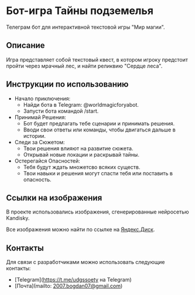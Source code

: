 # Бот-игра Тайны подземелья 

Телеграм бот для интерактивной текстовой игры "Мир магии".


## Описание

Игра представляет собой текстовый квест, 
в котором игроку предстоит пройти через мрачный лес, и найти реликвию "Сердце леса".

## Инструкции по использованию
- Начало приключения:
  - Найди бота в Telegram: @worldmagicforyabot.
  - Запусти бота командой /start.
- Принимай Решения:
  - Бот будет предлагать тебе сценарии и принимать решения.
  - Вводи свои ответы или команды, чтобы двигаться дальше в истории. 
- Следи за Сюжетом:
  - Твои решения влияют на развитие сюжета. 
  - Открывай новые локации и раскрывай тайны.
- Остерегайся Опасностей:
  - Тебя будут ждать множетсво всяких существ. 
  - Твои навыки и решения могут спасти тебя или поставить в опасность.


## Ссылки на изображения
В проекте использовались изображения, сгенерированные нейросетью Kandisky.

Все изображения можно найти по ссылке на [Яндекс.Диск](https://disk.yandex.ru/client/disk/worldmagicforyabot).

## Контакты
Для связи с разработчиками можно использовать следующие контакты:

- [Telegram](https://t.me/udgssoety на Telegram)
- [Почта](mailto: 2007.bogdan07@gmail.com)

